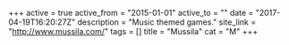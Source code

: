 +++
active = true
active_from = "2015-01-01"
active_to = ""
date = "2017-04-19T16:20:27Z"
description = "Music themed games."
site_link = "http://www.mussila.com/"
tags = []
title = "Mussila"
cat = "M"
+++

